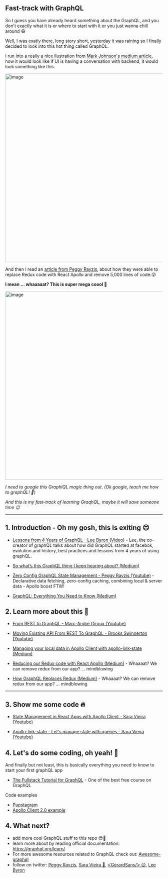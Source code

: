 ## Fast-track with GraphQL

So I guess you have already heard something about the GraphQL, and you don't exactly what it is or where to start with it or you just wanna chill around 😃

Well, I was exatly there, long story short, yesterday it was raining so I finally decided to look into this hot thing called GraphQL.

I run into a really a nice ilustration from [Mark Johnson's medium article](https://hackernoon.com/how-graphql-replaces-redux-3fff8289221d), how it would look like if UI is having a conversation with backend, it would look something like this.

<img  src="https://cdn-images-1.medium.com/max/1600/0*VM5_3JTifKkqhgmQ"  width="600"  alt="image">

And then I read an [article from Peggy Rayzis](https://dev-blog.apollodata.com/reducing-our-redux-code-with-react-apollo-5091b9de9c2a), about how they were able to replace Redux code with React Apollo and remove 5,000 lines of code.😵

**I mean ... whaaaaat? This is super mega coool 🤩**

<img  src="https://cdn-images-1.medium.com/max/2000/1*8KECn_5_HFVqgxz5JsrJDg.png"  width="600"  alt="image">

*I need to google this GraphlQL magic thing out. (Ok google, teach me how to graphQL! 💪)*

*And this is my fast-track of learning GraqhQL, maybe it will save someone time 😉*

--------------------------------------

## 1. Introduction - Oh my gosh, this is exiting 😍
-  [Lessons from 4 Years of GraphQL - Lee Byron (Video)](https://www.youtube.com/watch?v=zVNrqo9XGOs) - Lee, the co-creator of graphQL talks about how did GraphQL started at facebok, evolution and history, best practices and lessons from 4 years of using graphQL.

-  [So what’s this GraphQL thing I keep hearing about? (Medium)](https://medium.freecodecamp.org/so-whats-this-graphql-thing-i-keep-hearing-about-baf4d36c20cf)

-  [Zero Config GraphQL State Management - Peggy Rayzis (Youtube)](https://www.youtube.com/watch?v=jFULzAMS-jI) - Declarative data fetching, zero-config caching, combining local & server data - Apollo boost FTW!

-  [GraphQL: Everything You Need to Know (Medium)](https://medium.com/@weblab_tech/graphql-everything-you-need-to-know-58756ff253d8)

  
## 2. Learn more about this 🤩
-  [From REST to GraphQL - Marc-Andre Giroux (Youtube)](https://www.youtube.com/watch?v=eD7kLFGOgVw)

-  [Moving Existing API From REST To GraphQL - Brooks Swinnerton (Youtube)](https://www.youtube.com/watch?v=broQmxQAMjM)

-  [Managing your local data in Apollo Client with apollo-link-state (Medium)](https://dev-blog.apollodata.com/the-future-of-state-management-dd410864cae2)

-  [Reducing our Redux code with React Apollo (Medium)](https://dev-blog.apollodata.com/reducing-our-redux-code-with-react-apollo-5091b9de9c2a) - Whaaaat? We can remove redux from our app? ... mindblowing

-  [How GraphQL Replaces Redux (Medium)](https://hackernoon.com/how-graphql-replaces-redux-3fff8289221d) - Whaaaat? We can remove redux from our app? ... mindblowing

---

## 3. Show me some code 🔥
-  [State Management in React Apps with Apollo Client - Sara Vieira (Youtube)](https://www.youtube.com/watch?v=54cbkImmunY)

-  [Apollo-link-state - Let's manage state with queries - Sara Vieira (Youtube)](https://www.youtube.com/watch?v=2RvRcnD8wHY)

  
## 4. Let's do some coding, oh yeah! 💪 
And finally but not least, this is basically everything you need to know to start your first graphQL app

-  [The Fullstack Tutorial for GraphQL](https://www.howtographql.com/) - One of the best free course on GraphQL
 
Code examples
-  [Pupstagram](https://codesandbox.io/s/r5qp83z0yq)
-  [Apollo Client 2.0 example](https://codesandbox.io/s/jvlrl98xw3)
  
## 4. What next?
- add more cool GraphQL stuff to this repo 😍🙏
- learn more about by reading official documentation: https://graphql.org/learn/
- For more awesome resources related to GraphQL check out:  [Awesome-graphql](https://github.com/chentsulin/awesome-graphql)
- follow on twitter: [Peggy Rayzis](https://twitter.com/peggyrayzis), [Sara Vieira  🎉](https://twitter.com/NikkitaFTW), [ᐸGerardSans/ᐳ  😉](https://twitter.com/gerardsans),  [Lee Byron](https://twitter.com/leeb)

